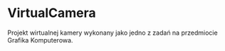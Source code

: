 # VirtualCamera
 Projekt wirtualnej kamery wykonany jako jedno z zadań na przedmiocie Grafika Komputerowa.
